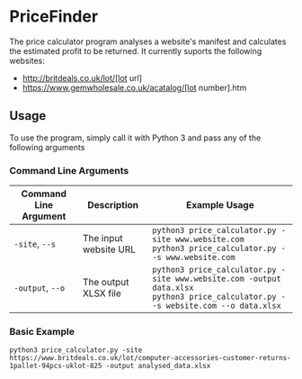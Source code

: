 # PriceFinder
The price calculator program analyses a website's manifest and calculates the estimated
profit to be returned. It currently suports the following websites:
  *  http://britdeals.co.uk/lot/[lot url]
  *  https://www.gemwholesale.co.uk/acatalog/[lot number].htm
  
## Usage
To use the program, simply call it with Python 3 and pass any of the following arguments

### Command Line Arguments
| Command Line Argument | Description           | Example Usage                                                                                                                        |
|-----------------------|-----------------------|--------------------------------------------------------------------------------------------------------------------------------------|
| `-site`, `--s`        | The input website URL | `python3 price_calculator.py -site www.website.com`<br>`python3 price_calculator.py --s www.website.com`                             |
| `-output`, `--o`      | The output XLSX file  | `python3 price_calculator.py -site www.website.com -output data.xlsx`<br>`python3 price_calculator.py --s website.com --o data.xlsx` |
  
### Basic Example
```batch
python3 price_calculator.py -site https://www.britdeals.co.uk/lot/computer-accessories-customer-returns-1pallet-94pcs-uklot-825 -output analysed_data.xlsx
```
